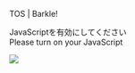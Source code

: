 TOS | Barkle!

JavaScriptを有効にしてください  
Please turn on your JavaScript

![](/static-assets/splash.png?1733036172690)
